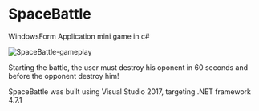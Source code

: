 # SpaceBattle
WindowsForm Application mini game in c#

![SpaceBattle-gameplay](https://user-images.githubusercontent.com/25695035/221787662-1ddc7103-9389-4194-9a6f-d093c7f0d255.png)

Starting the battle, the user must destroy his oponent in 60 seconds and before the opponent destroy him!

SpaceBattle was built using Visual Studio 2017, targeting .NET framework 4.7.1
